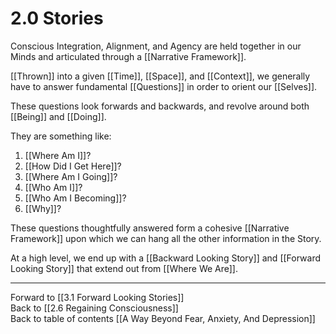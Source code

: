 # 2.0 Stories  

Conscious Integration, Alignment, and Agency are held together in our Minds and articulated through a [[Narrative Framework]].  

[[Thrown]] into a given [[Time]], [[Space]], and [[Context]], we generally have to answer fundamental [[Questions]] in order to orient our [[Selves]]. 

These questions look forwards and backwards, and revolve around both [[Being]] and [[Doing]]. 

They are something like: 

1. [[Where Am I]]?  
2. [[How Did I Get Here]]?  
3. [[Where Am I Going]]?   
4. [[Who Am I]]? 
5. [[Who Am I Becoming]]? 
6. [[Why]]?  

These questions thoughtfully answered form a cohesive [[Narrative Framework]] upon which we can hang all the other information in the Story. 

At a high level, we end up with a [[Backward Looking Story]] and [[Forward Looking Story]] that extend out from [[Where We Are]]. 

___

Forward to [[3.1 Forward Looking Stories]]     
Back to [[2.6 Regaining Consciousness]]      
Back to table of contents [[A Way Beyond Fear, Anxiety, And Depression]]    
